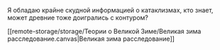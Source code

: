 Я обладаю крайне скудной информацией о катаклизмах, кто знает, может древние тоже доигрались с контуром?

[[remote-storage/storage/Теории о Великой Зиме/Великая зима расследование.canvas|Великая зима расследование]]